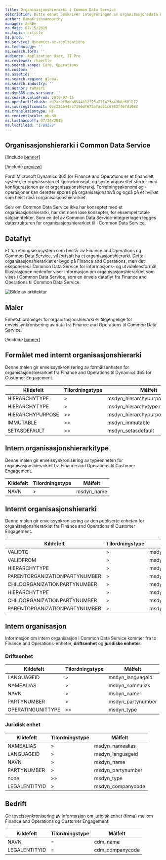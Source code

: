 ```yaml
---
title: Organisasjonshierarki i Common Data Service
description: Dette emnet beskriver integreringen av organisasjonsdata mellom Finance and Operations og Common Data Service.
author: RamaKrishnamoorthy
manager: AnnBe
ms.date: 07/15/2019
ms.topic: article
ms.prod: ''
ms.service: dynamics-ax-applications
ms.technology: ''
ms.search.form: ''
audience: Application User, IT Pro
ms.reviewer: rhaertle
ms.search.scope: Core, Operations
ms.custom: ''
ms.assetid: ''
ms.search.region: global
ms.search.industry: ''
ms.author: ramasri
ms.dyn365.ops.version: ''
ms.search.validFrom: 2019-07-15
ms.openlocfilehash: ca2ac0f9dbb8544b12f23a271423a43b0e601272
ms.sourcegitcommit: 02c223b44ac7196df675afac61c6783f467d1983
ms.translationtype: HT
ms.contentlocale: nb-NO
ms.lasthandoff: 07/24/2019
ms.locfileid: "1789228"
---
```

## <a name="organization-hierarchy-in-common-data-service"></a>Organisasjonshierarki i Common Data Service

[!include [banner](../includes/banner.md)]

[!include [preview](../includes/preview-banner.md)]

Fordi Microsoft Dynamics 365 for Finance and Operations er et finansielt system, er *organisasjon* et kjernekonsept, og systemoppsettet starter med konfigurasjonen av et organisasjonshierarki. Forretningsøkonomi og -operasjoner kan deretter spores på organisasjonsnivå og også på et hvilket som helst nivå i organisasjonshierarkiet.

Selv om Common Data Service ikke har konseptet med et organisasjonshierarki, har det noen løse konsepter, for eksempel totale salgsinntekter. Som en del av Common Data Service-integreringen legges datastrukturen for organisasjonshierarkiet til i Common Data Service.

## <a name="data-flow"></a>Dataflyt

Et forretningsøkosystem som består av Finance and Operations og Common Data Service, vil fortsatt ha et organisasjonshierarki. Dette organisasjonshierarkiet er bygd på Finance and Operations, men det eksponeres i Common Data Service for informasjons- og utvidelsesformål. Illustrasjonen nedenfor viser informasjon om organisasjonshierarkiet som vises i Common Data Service, som en énveis dataflyt fra Finance and Operations til Common Data Service.

![Bilde av arkitektur](media/dual-write-data-flow.png)

## <a name="templates"></a>Maler

Enhetstilordninger for organisasjonshierarki er tilgjengelige for enveissynkronisering av data fra Finance and Operations til Common Data Service.

[!include [banner](../includes/dual-write-symbols.md)]

## <a name="internal-organization-hierarchy-purpose"></a>Formålet med internt organisasjonshierarki

Denne malen gir enveissynkronisering av formålsenheten for organisasjonshierarkiet fra Finance and Operations til Dynamics 365 for Customer Engagement.

<!-- ![architecture image](media/dual-write-purpose.png) -->

Kildefelt | Tilordningstype | Målfelt
---|---|---
HIERARCHYTYPE | \> | msdyn\_hierarchypurposetypename
HIERARCHYTYPE | \> | msdyn\_hierarchytype.msdyn\_name
HIERARCHYPURPOSE | \>\> | msdyn\_hierarchypurpose
IMMUTABLE | \>\> | msdyn\_immutable
SETASDEFAULT | \>\> | msdyn\_setasdefault

## <a name="internal-organization-hierarchy-type"></a>Intern organisasjonshierarkitype

Denne malen gir enveissynkronisering av typeenheten for organisasjonshierarkiet fra Finance and Operations til Customer Engagement.

<!-- ![architecture image](media/dual-write-type.png) -->

Kildefelt | Tilordningstype | Målfelt
---|---|---
NAVN | \> | msdyn\_name

## <a name="internal-organization-hierarchy"></a>Internt organisasjonshierarki

Denne malen gir enveissynkronisering av den publiserte enheten for organisasjonshierarkiet fra Finance and Operations til Customer Engagement.

<!-- ![architecture image](media/dual-write-organization.png) -->

Kildefelt | Tilordningstype | Målfelt
---|---|---
VALIDTO | \> | msdyn\_validto
VALIDFROM | \> | msdyn\_validfrom
HIERARCHYTYPE | \> | msdyn\_hierarchytypename
PARENTORGANIZATIONPARTYNUMBER | \> | msdyn\_parentpartyid
CHILDORGANIZATIONPARTYNUMBER | \> | msdyn\_childpartyid
HIERARCHYTYPE | \> | msdyn\_hierarchytypeid.msdyn\_name
CHILDORGANIZATIONPARTYNUMBER | \> | msdyn\_childid.msdyn\_partynumber
PARENTORGANIZATIONPARTYNUMBER | \> | msdyn\_parentid.msdyn\_partynumber

## <a name="internal-organization"></a>Intern organisasjon

Informasjon om intern organisasjon i Common Data Service kommer fra to Finance and Operations-enheter, **driftsenhet** og **juridiske enheter**.

<!-- ![architecture image](media/dual-write-operating-unit.png) -->

<!-- ![architecture image](media/dual-write-legal-entities.png) -->

### <a name="operating-unit"></a>Driftsenhet

Kildefelt | Tilordningstype | Målfelt
---|---|---
LANGUAGEID | \> | msdyn\_languageid
NAMEALIAS | \> | msdyn\_namealias
NAVN | \> | msdyn\_name
PARTYNUMBER | \> | msdyn\_partynumber
OPERATINGUNITTYPE | \>\> | msdyn\_type

### <a name="legal-entity"></a>Juridisk enhet

Kildefelt | Tilordningstype | Målfelt
---|---|---
NAMEALIAS | \> | msdyn\_namealias
LANGUAGEID | \> | msdyn\_languageid
NAVN | \> | msdyn\_name
PARTYNUMBER | \> | msdyn\_partynumber
none | \>\> | msdyn\_type
LEGALENTITYID | \> | msdyn\_companycode

## <a name="company"></a>Bedrift

Gir toveissynkronisering av informasjon om juridisk enhet (firma) mellom Finance and Operations og Customer Engagement.

<!-- ![architecture image](media/dual-write-company.png) -->

Kildefelt | Tilordningstype | Målfelt
---|---|---
NAVN | = | cdm\_name
LEGALENTITYID | = | cdm\_companycode
